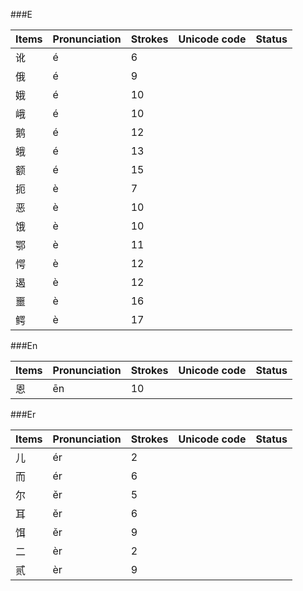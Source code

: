###E

| Items | Pronunciation | Strokes | Unicode code | Status |
| :---------------- | :---------- | :---------- | :---------- | :---------- |
| 讹 | é | 6  |  |  |
| 俄 | é | 9  |  |  |
| 娥 | é | 10 |  |  |
| 峨 | é | 10 |  |  |
| 鹅 | é | 12 |  |  |
| 蛾 | é | 13 |  |  |
| 额 | é | 15 |  |  |
| 扼 | è | 7  |  |  |
| 恶 | è | 10 |  |  |
| 饿 | è | 10 |  |  |
| 鄂 | è | 11 |  |  |
| 愕 | è | 12 |  |  |
| 遏 | è | 12 |  |  |
| 噩 | è | 16 |  |  |
| 鳄 | è | 17 |  |  |

###En

| Items | Pronunciation | Strokes | Unicode code | Status |
| :---------------- | :---------- | :---------- | :---------- | :---------- |
| 恩 | ēn  | 10 |  |  |

###Er

| Items | Pronunciation | Strokes | Unicode code | Status |
| :---------------- | :---------- | :---------- | :---------- | :---------- |
| 儿 | ér  | 2 |  |  |
| 而 | ér  | 6 |  |  |
| 尔 | ěr  | 5 |  |  |
| 耳 | ěr  | 6 |  |  |
| 饵 | ěr  | 9 |  |  |
| 二 | èr  | 2 |  |  |
| 贰 | èr  | 9 |  |  |
